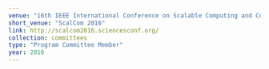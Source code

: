 ```yaml
---
venue: "16th IEEE International Conference on Scalable Computing and Communications"
short_venue: "ScalCom 2016"
link: http://scalcom2016.sciencesconf.org/
collection: committees
type: "Program Committee Member"
year: 2016
---
```


